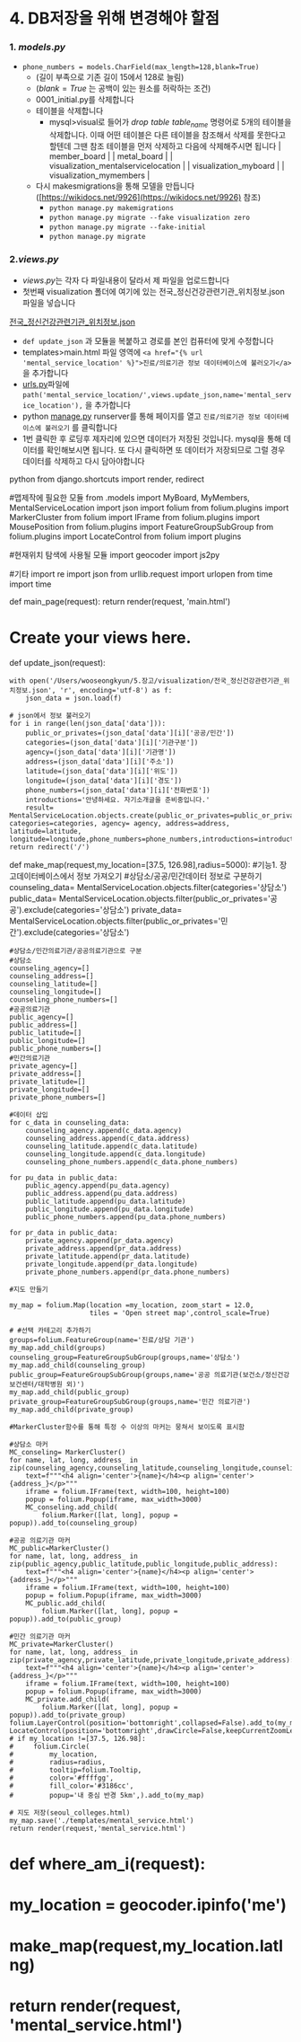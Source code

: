 # 4. DB저장을 위해 변경해야 할점

### 1. $models.py$

- `phone_numbers = models.CharField(max_length=128,blank=True)`
    - (길이 부족으로 기존 길이 15에서 128로 늘림)
    - ($blank=True$ 는 공백이 있는 원소를 허락하는 조건)
    - 0001_initial.py를 삭제합니다
    - 테이블을 삭제합니다
        - mysql>visual로 들어가 $drop\,\,table\,\,table_{name}$ 명령어로 5개의 테이블을 삭제합니다. 이때 어떤 테이블은 다른 테이블을 참조해서 삭제를 못한다고 할텐데 그땐 참조 테이블을 먼저 삭제하고 다음에 삭제해주시면 됩니다
        | member_board                                      |
        | metal_board                                           |
        | visualization_mentalservicelocation   | 
        | visualization_myboard                          |
        | visualization_mymembers                    |
    - 다시 makesmigrations을 통해 모델을 만듭니다  ([https://wikidocs.net/9926](https://wikidocs.net/9926) 참조)
        - `python manage.py makemigrations`
        - `python manage.py migrate --fake visualization zero`
        - `python manage.py migrate --fake-initial`
        - `python manage.py migrate`
            
            

### 2.$views.py$

- $views.py$는 각자 다 파일내용이 달라서 제 파일을 업로드합니다
- 첫번째 visualization 폴더에 여기에 있는 전국_정신건강관련기관_위치정보.json 파일을 넣습니다

[전국_정신건강관련기관_위치정보.json](전국_정신건강관련기관_위치정보.json)

- `def update_json` 과 모듈을 복붙하고 경로를 본인 컴퓨터에 맞게 수정합니다
- templates>main.html 파일 <body>영역에 `<a href="{% url 'mental_service_location' %}">진료/의료기관 정보 데이터베이스에 불러오기</a>` 을 추가합니다
- [urls.py](http://urls.py)파일에 `path('mental_service_location/',views.update_json,name='mental_service_location'),` 을 추가합니다
- python [manage.py](http://manage.py) runserver를 통해 페이지를 열고 `진료/의료기관 정보 데이터베이스에 불러오기` 를 클릭합니다
- 1번 클릭한 후 로딩후 제자리에 있으면 데이터가 저장된 것입니다. mysql을 통해 데이터를 확인해보시면 됩니다. 또 다시 클릭하면 또 데이터가 저장되므로 그럴 경우 데이터를 삭제하고 다시 담아야합니다

		
python
from django.shortcuts import render, redirect

#맵제작에 필요한 모듈
from .models import MyBoard, MyMembers, MentalServiceLocation
import json
import folium
from folium.plugins import MarkerCluster
from folium import IFrame
from folium.plugins import MousePosition
from folium.plugins import FeatureGroupSubGroup
from folium.plugins import LocateControl
from folium import plugins

#현재위치 탐색에 사용될 모듈
import geocoder
import js2py

#기타
import re
import json
from urllib.request import urlopen
from time import time

def main_page(request):
    return render(request, 'main.html')

# Create your views here.
def update_json(request):

    with open('/Users/wooseongkyun/5.장고/visualization/전국_정신건강관련기관_위치정보.json', 'r', encoding='utf-8') as f:
        json_data = json.load(f)

    # json에서 정보 불러오기
    for i in range(len(json_data['data'])):
        public_or_privates=(json_data['data'][i]['공공/민간'])
        categories=(json_data['data'][i]['기관구분'])
        agency=(json_data['data'][i]['기관명'])
        address=(json_data['data'][i]['주소'])
        latitude=(json_data['data'][i]['위도'])
        longitude=(json_data['data'][i]['경도'])
        phone_numbers=(json_data['data'][i]['전화번호'])
        introductions='안녕하세요. 자기소개글을 준비중입니다.'
        result= MentalServiceLocation.objects.create(public_or_privates=public_or_privates, categories=categories, agency= agency, address=address, latitude=latitude, longitude=longitude,phone_numbers=phone_numbers,introductions=introductions)
    return redirect('/')

def make_map(request,my_location=[37.5, 126.98],radius=5000):
    #기능1. 장고데이터베이스에서 정보 가져오기
    #상담소/공공/민간데이터 정보로 구분하기
    counseling_data= MentalServiceLocation.objects.filter(categories='상담소')
    public_data= MentalServiceLocation.objects.filter(public_or_privates='공공').exclude(categories='상담소')
    private_data= MentalServiceLocation.objects.filter(public_or_privates='민간').exclude(categories='상담소')

    #상담소/민간의료기관/공공의료기관으로 구분
    #상담소
    counseling_agency=[]
    counseling_address=[]
    counseling_latitude=[]
    counseling_longitude=[]
    counseling_phone_numbers=[]
    #공공의료기관
    public_agency=[]
    public_address=[]
    public_latitude=[]
    public_longitude=[]
    public_phone_numbers=[]
    #민간의료기관
    private_agency=[]
    private_address=[]
    private_latitude=[]
    private_longitude=[]
    private_phone_numbers=[]

    #데이터 삽입
    for c_data in counseling_data:
        counseling_agency.append(c_data.agency)
        counseling_address.append(c_data.address)
        counseling_latitude.append(c_data.latitude)
        counseling_longitude.append(c_data.longitude)
        counseling_phone_numbers.append(c_data.phone_numbers)

    for pu_data in public_data:
        public_agency.append(pu_data.agency)
        public_address.append(pu_data.address)
        public_latitude.append(pu_data.latitude)
        public_longitude.append(pu_data.longitude)
        public_phone_numbers.append(pu_data.phone_numbers)

    for pr_data in public_data:
        private_agency.append(pr_data.agency)
        private_address.append(pr_data.address)
        private_latitude.append(pr_data.latitude)
        private_longitude.append(pr_data.longitude)
        private_phone_numbers.append(pr_data.phone_numbers)

    #지도 만들기

    my_map = folium.Map(location =my_location, zoom_start = 12.0,
                        tiles = 'Open street map',control_scale=True)

    # #선택 카테고리 추가하기
    groups=folium.FeatureGroup(name='진료/상담 기관')
    my_map.add_child(groups)
    counseling_group=FeatureGroupSubGroup(groups,name='상담소')
    my_map.add_child(counseling_group)
    public_group=FeatureGroupSubGroup(groups,name='공공 의료기관(보건소/정신건강보건센터/대학병원 외)')
    my_map.add_child(public_group)
    private_group=FeatureGroupSubGroup(groups,name='민간 의료기관')
    my_map.add_child(private_group)

    #MarkerCluster함수를 통해 특정 수 이상의 마커는 뭉쳐서 보이도록 표시함

    #상담소 마커
    MC_conseling= MarkerCluster()
    for name, lat, long, address_ in zip(counseling_agency,counseling_latitude,counseling_longitude,counseling_address):
        text=f"""<h4 align='center'>{name}</h4><p align='center'>{address_}</p>"""
        iframe = folium.IFrame(text, width=100, height=100)
        popup = folium.Popup(iframe, max_width=3000)
        MC_conseling.add_child(
            folium.Marker([lat, long], popup = popup)).add_to(counseling_group)

    #공공 의료기관 마커
    MC_public=MarkerCluster()
    for name, lat, long, address_ in zip(public_agency,public_latitude,public_longitude,public_address):
        text=f"""<h4 align='center'>{name}</h4><p align='center'>{address_}</p>"""
        iframe = folium.IFrame(text, width=100, height=100)
        popup = folium.Popup(iframe, max_width=3000)
        MC_public.add_child(
            folium.Marker([lat, long], popup = popup)).add_to(public_group)

    #민간 의료기관 마커
    MC_private=MarkerCluster()
    for name, lat, long, address_ in zip(private_agency,private_latitude,private_longitude,private_address):
        text=f"""<h4 align='center'>{name}</h4><p align='center'>{address_}</p>"""
        iframe = folium.IFrame(text, width=100, height=100)
        popup = folium.Popup(iframe, max_width=3000)
        MC_private.add_child(
            folium.Marker([lat, long], popup = popup)).add_to(private_group)
    folium.LayerControl(position='bottomright',collapsed=False).add_to(my_map)
    LocateControl(position='bottomright',drawCircle=False,keepCurrentZoomLevel=True).add_to(my_map)
    # if my_location !=[37.5, 126.98]:
    #     folium.Circle(
    #         my_location,
    #         radius=radius,
    #         tooltip=folium.Tooltip,
    #         color='#ffffgg',
    #         fill_color='#3186cc',
    #         popup='내 중심 반경 5km',).add_to(my_map)

    # 지도 저장(seoul_colleges.html)
    my_map.save('./templates/mental_service.html')
    return render(request,'mental_service.html')

# def where_am_i(request):
#     my_location = geocoder.ipinfo('me')
#     make_map(request,my_location.latlng)
#     return render(request, 'mental_service.html')
```